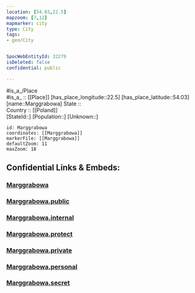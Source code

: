 ```yaml
---
location: [54.03,22.5] 
mapzoom: [7,12] 
mapmarker: city 
type: City
tags:
- geo/City


SpocWebEntityId: 32279
isDeleted: false
confidential: public

---
```

#is_a_/Place  
#is_a_ :: [[Place]] 
[has_place_longitude::22.5] 
[has_place_latitude::54.03] 
[name::Marggrabowa] 
State ::  
Country :: [[Poland]]  
[StateId::] 
[Population::] 
[Unknown::] 


```leaflet
id: Marggrabowa
coordinates: [[Marggrabowa]] 
markerFile: [[Marggrabowa]] 
defaultZoom: 11 
maxZoom: 18
```


## Confidential Links & Embeds: 

### [Marggrabowa](/_Standards/Earth/Continent/Europe/Europe~East/Poland/Provinces~Poland/Podlachian/City/Marggrabowa.md) 

### [Marggrabowa.public](/_public/Earth/Continent/Europe/Europe~East/Poland/Provinces~Poland/Podlachian/City/Marggrabowa.public.md) 

### [Marggrabowa.internal](/_internal/Earth/Continent/Europe/Europe~East/Poland/Provinces~Poland/Podlachian/City/Marggrabowa.internal.md) 

### [Marggrabowa.protect](/_protect/Earth/Continent/Europe/Europe~East/Poland/Provinces~Poland/Podlachian/City/Marggrabowa.protect.md) 

### [Marggrabowa.private](/_private/Earth/Continent/Europe/Europe~East/Poland/Provinces~Poland/Podlachian/City/Marggrabowa.private.md) 

### [Marggrabowa.personal](/_personal/Earth/Continent/Europe/Europe~East/Poland/Provinces~Poland/Podlachian/City/Marggrabowa.personal.md) 

### [Marggrabowa.secret](/_secret/Earth/Continent/Europe/Europe~East/Poland/Provinces~Poland/Podlachian/City/Marggrabowa.secret.md)

